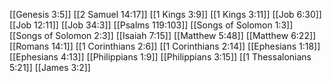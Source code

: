 [[Genesis 3:5]]
[[2 Samuel 14:17]]
[[1 Kings 3:9]]
[[1 Kings 3:11]]
[[Job 6:30]]
[[Job 12:11]]
[[Job 34:3]]
[[Psalms 119:103]]
[[Songs of Solomon 1:3]]
[[Songs of Solomon 2:3]]
[[Isaiah 7:15]]
[[Matthew 5:48]]
[[Matthew 6:22]]
[[Romans 14:1]]
[[1 Corinthians 2:6]]
[[1 Corinthians 2:14]]
[[Ephesians 1:18]]
[[Ephesians 4:13]]
[[Philippians 1:9]]
[[Philippians 3:15]]
[[1 Thessalonians 5:21]]
[[James 3:2]]
